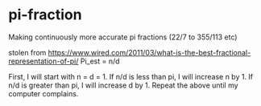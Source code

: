 # pi-fraction
Making continuously more accurate pi fractions (22/7 to 355/113 etc)


stolen from https://www.wired.com/2011/03/what-is-the-best-fractional-representation-of-pi/
Pi_est = n/d

First, I will start with n = d = 1.
If n/d is less than pi, I will increase n by 1.
If n/d is greater than pi, I will increase d by 1.
Repeat the above until my computer complains.
